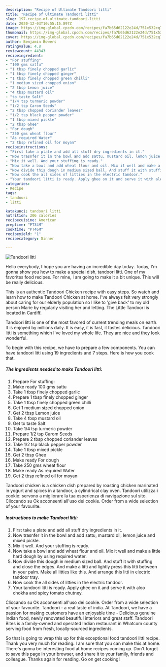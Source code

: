 ```yaml
---
description: "Recipe of Ultimate Tandoori litti"
title: "Recipe of Ultimate Tandoori litti"
slug: 197-recipe-of-ultimate-tandoori-litti
date: 2020-12-03T10:55:15.897Z
image: https://img-global.cpcdn.com/recipes/fa7b65d62122e24d/751x532cq70/tandoori-litti-recipe-main-photo.jpg
thumbnail: https://img-global.cpcdn.com/recipes/fa7b65d62122e24d/751x532cq70/tandoori-litti-recipe-main-photo.jpg
cover: https://img-global.cpcdn.com/recipes/fa7b65d62122e24d/751x532cq70/tandoori-litti-recipe-main-photo.jpg
author: Benjamin Bowers
ratingvalue: 4.8
reviewcount: 44343
recipeingredient:
- "For stuffing"
- "100 gms sattu"
- "1 tbsp finely chopped garlic"
- "1 tbsp finely chopped ginger"
- "1 tbsp finely chopped green chilli"
- "1 medium sized chopped onion"
- "2 tbsp Lemon juice"
- "4 tbsp mustard oil"
- "to taste Salt"
- "1/4 tsp turmeric powder"
- "1/2 tsp Carom Seeds"
- "2 tbsp chopped coriander leaves"
- "1/2 tsp black pepper powder"
- "1 tbsp mixed pickle"
- "2 tbsp Ghee"
- "For dough"
- "250 gms wheat flour"
- "As required Water"
- "2 tbsp refined oil for moyan"
recipeinstructions:
- "First take a plate and add all stuff dry ingredients in it."
- "Now trasnfer it in the bowl and add sattu, mustard oil, lemon juice and mixed pickle."
- "Mix it well. And your stuffing is ready."
- "Now take a bowl and add wheat flour and oil. Mix it well and make a little hard dough by using required water."
- "Now divide this dough in medium sized ball. And stuff it with stuffing and close the edges. And make a litti and lightly press this litti between in your palm. Make all litties like this. And arrange this litti in electric tandoor tray."
- "Now cook the all sides of litties in the electric tandoor."
- "Your tandoori litti is ready. Apply ghee on it and serve it with aloo chokha and spicy tomato chutney."
categories:
- Recipe
tags:
- tandoori
- litti

katakunci: tandoori litti 
nutrition: 206 calories
recipecuisine: American
preptime: "PT34M"
cooktime: "PT46M"
recipeyield: "1"
recipecategory: Dinner

---
```



![Tandoori litti](https://img-global.cpcdn.com/recipes/fa7b65d62122e24d/751x532cq70/tandoori-litti-recipe-main-photo.jpg)

Hello everybody, I hope you are having an incredible day today. Today, I'm gonna show you how to make a special dish, tandoori litti. One of my favorites food recipes. For mine, I am going to make it a bit unique. This will be really delicious.

This is an authentic Tandoori Chicken recipe with easy steps. So watch and learn how to make Tandoori Chicken at home. I&#39;ve always felt very strongly about caring for our elderly population so I like to &#39;give back&#39; to my old person Marie by regularly visiting her and letting. The Little Tandoori is located in Cardiff.

Tandoori litti is one of the most favored of current trending meals on earth. It is enjoyed by millions daily. It is easy, it is fast, it tastes delicious. Tandoori litti is something which I've loved my whole life. They are nice and they look wonderful.


To begin with this recipe, we have to prepare a few components. You can have tandoori litti using 19 ingredients and 7 steps. Here is how you cook that.

<!--inarticleads1-->

##### The ingredients needed to make Tandoori litti:

1. Prepare For stuffing:
1. Make ready 100 gms sattu
1. Take 1 tbsp finely chopped garlic
1. Prepare 1 tbsp finely chopped ginger
1. Take 1 tbsp finely chopped green chilli
1. Get 1 medium sized chopped onion
1. Get 2 tbsp Lemon juice
1. Take 4 tbsp mustard oil
1. Get to taste Salt
1. Take 1/4 tsp turmeric powder
1. Prepare 1/2 tsp Carom Seeds
1. Prepare 2 tbsp chopped coriander leaves
1. Take 1/2 tsp black pepper powder
1. Take 1 tbsp mixed pickle
1. Get 2 tbsp Ghee
1. Make ready For dough
1. Take 250 gms wheat flour
1. Make ready As required Water
1. Get 2 tbsp refined oil for moyan


Tandoori chicken is a chicken dish prepared by roasting chicken marinated in yogurt and spices in a tandoor, a cylindrical clay oven. Tandoori utilizza i cookie: servono a migliorare la tua esperienza di navigazione sul sito. Cliccando su Ok acconsenti all&#39;uso dei cookie. Order from a wide selection of your favourite. 

<!--inarticleads2-->

##### Instructions to make Tandoori litti:

1. First take a plate and add all stuff dry ingredients in it.
1. Now trasnfer it in the bowl and add sattu, mustard oil, lemon juice and mixed pickle.
1. Mix it well. And your stuffing is ready.
1. Now take a bowl and add wheat flour and oil. Mix it well and make a little hard dough by using required water.
1. Now divide this dough in medium sized ball. And stuff it with stuffing and close the edges. And make a litti and lightly press this litti between in your palm. Make all litties like this. And arrange this litti in electric tandoor tray.
1. Now cook the all sides of litties in the electric tandoor.
1. Your tandoori litti is ready. Apply ghee on it and serve it with aloo chokha and spicy tomato chutney.


Cliccando su Ok acconsenti all&#39;uso dei cookie. Order from a wide selection of your favourite. Tandoori - a real taste of india. At Tandoori, we have a passion for making customers have an enjoyable time - Delicious genuine Indian food, newly renovated beautiful interiors and great staff. Tandoori Bites is a family-owned and operated Indian restaurant in Whatcom county serving food from fresh, locally-sourced ingredients. 

So that is going to wrap this up for this exceptional food tandoori litti recipe. Thank you very much for reading. I am sure that you can make this at home. There's gonna be interesting food at home recipes coming up. Don't forget to save this page in your browser, and share it to your family, friends and colleague. Thanks again for reading. Go on get cooking!

